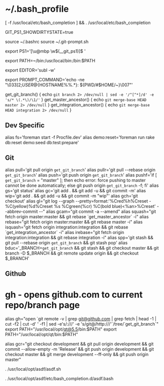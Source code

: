 # ~/.bash_profile
[ -f /usr/local/etc/bash_completion ] && . /usr/local/etc/bash_completion

GIT_PS1_SHOWDIRTYSTATE=true

source ~/.bashrc
source ~/.git-prompt.sh

export PS1='[\u@mbp \w$(__git_ps1)]\$ '

export PATH=~/bin:/usr/local/bin:/bin:$PATH

export EDITOR='subl -w'

export PROMPT_COMMAND='echo -ne "\033]2;${USER}@${HOSTNAME%%.*}: ${PWD/#$HOME/~}\007"'

get_git_branch() {
  echo `git branch 2> /dev/null | sed -e '/^[^*]/d' -e 's/* \(.*\)/\1/'`
}
get_master_ancestor() {
  echo `git merge-base HEAD master 2> /dev/null`
}
get_integration_ancestor() {
  echo `git merge-base HEAD integration 2> /dev/null`
}

## Dev Specific
alias fs='foreman start -f Procfile.dev'
alias demo:reset='foreman run rake db:reset demo:seed db:test:prepare'

## Git
alias pull='git pull origin `get_git_branch`'
alias pullr='git pull --rebase origin `get_git_branch`'
alias push='git push origin `get_git_branch`'
alias pushf='if [ `get_git_branch` = "master" ]; then echo error: force pushing to master cannot be done automatically; else git push origin `get_git_branch` -f; fi'
alias gs='git status'
alias gc='git add . && git add -u && git commit -m'
alias wip='git add . && git add -u && git commit -m "wip"'
alias gch='git checkout'
alias gl="git log --graph --pretty=format:'%Cred%h%Creset -%C(yellow)%d%Creset %s %Cgreen(%cr) %C(bold blue)<%an>%Creset' --abbrev-commit --"
alias gcam="git commit -a --amend"
alias squash="git fetch origin master:master && git rebase \`get_master_ancestor\` -i"
alias rebase="git fetch origin master:master && git rebase master -i"
alias isquash="git fetch origin integration:integration && git rebase \`get_integration_ancestor\` -i"
alias irebase="git fetch origin integration:integration && git rebase integration -i"
alias spp='git stash && git pull --rebase origin `get_git_branch` && git stash pop'
alias bduc='_BRANCH=`get_git_branch` && git stash && git checkout master && git branch -D $_BRANCH && git remote update origin && git checkout $_BRANCH'

## Github
# gh    - opens github.com to current repo/branch page
alias gh="open \`git remote -v | grep git@github.com | grep fetch | head -1 | cut -f2 | cut -d' ' -f1 | sed -e's/:/\//' -e 's/git@/http:\/\//'\`/tree/\`get_git_branch\`"
export PATH="/usr/local/opt/qt@5.5/bin:$PATH"
export PATH="/usr/local/opt/qt/bin:$PATH"

alias gcr="git checkout development && git pull origin development && git commit --allow-empty -m 'Release' && git push origin development && git checkout master && git merge development --ff-only && git push origin master"

. /usr/local/opt/asdf/asdf.sh

. /usr/local/opt/asdf/etc/bash_completion.d/asdf.bash
